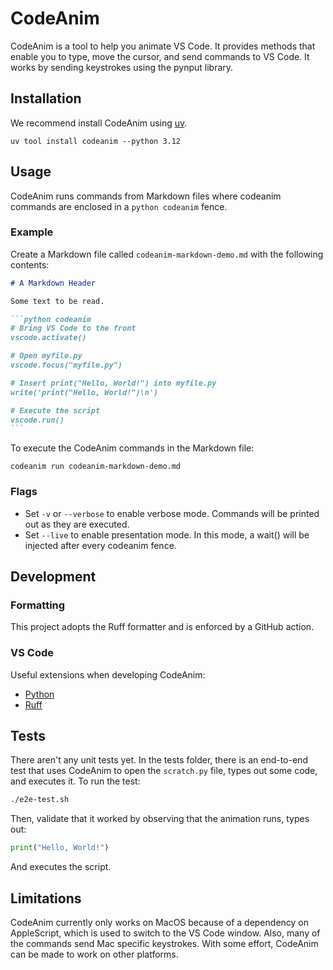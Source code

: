 # CodeAnim

CodeAnim is a tool to help you animate VS Code. It provides methods that enable you to type, move the cursor, and send commands to VS Code. It works by sending keystrokes using the pynput library.

## Installation

We recommend install CodeAnim using [uv](https://docs.astral.sh/uv/).

```shell
uv tool install codeanim --python 3.12
```

## Usage

CodeAnim runs commands from Markdown files where codeanim commands are enclosed in a `python codeanim` fence.

### Example

Create a Markdown file called `codeanim-markdown-demo.md` with the following contents:

````markdown
# A Markdown Header

Some text to be read.

```python codeanim
# Bring VS Code to the front
vscode.activate()

# Open myfile.py
vscode.focus("myfile.py")

# Insert print("Hello, World!") into myfile.py
write('print("Hello, World!")\n')

# Execute the script
vscode.run()
```
````

To execute the CodeAnim commands in the Markdown file:

```shell
codeanim run codeanim-markdown-demo.md
```

### Flags

- Set `-v` or `--verbose` to enable verbose mode. Commands will be printed out as they are executed.
- Set `--live` to enable presentation mode. In this mode, a wait() will be injected after every codeanim fence.

## Development

### Formatting

This project adopts the Ruff formatter and is enforced by a GitHub action.

### VS Code

Useful extensions when developing CodeAnim:

- [Python](https://marketplace.visualstudio.com/items?itemName=ms-python.python)
- [Ruff](https://marketplace.visualstudio.com/items?itemName=charliermarsh.ruff)

## Tests

There aren't any unit tests yet. In the tests folder, there is an end-to-end test that uses CodeAnim to open the `scratch.py` file, types out some code, and executes it. To run the test:

```sh
./e2e-test.sh
```

Then, validate that it worked by observing that the animation runs, types out:

```python
print("Hello, World!")
```

And executes the script.

## Limitations

CodeAnim currently only works on MacOS because of a dependency on AppleScript, which is used to switch to the VS Code window. Also, many of the commands send Mac specific keystrokes. With some effort, CodeAnim can be made to work on other platforms.
